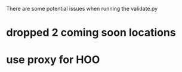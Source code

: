 There are some potential issues when running the validate.py

# dropped 2 coming soon locations

# use proxy for HOO
